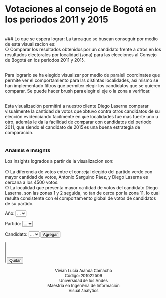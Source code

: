 # Votaciones al consejo de Bogotá en los periodos 2011 y 2015
<br/>
### Lo que se espera lograr:
La tarea que se buscan conseguir por medio de esta visualizacion es:<br/>
○ Comparar los resultados obtenidos por un candidato frente a otros en los resultados electorales por localidad (zona) para las elecciones al Consejo de Bogotá en los periodos 2011 y 2015.<br/><br/>

Para lograrlo se ha elegido visualizar por medio de paralell coordinates que permite ver el comportamiento para las distintas localidades, así mismo se han implementado filtros que permiten elegir los candidatos que se quieren comparar.  Se puede hacer brush para elegir el eje o la zona a verificar. <br/><br/>

Esta visualización permitirá a nuestro cliente Diego Laserna comparar visualmente la cantidad de votos que obtuvo contra otros candidatos de su elección evidenciando facilmente en que localidades fue más fuerte uno u otro, además le da la facilidad de comparar con candidatos del periodo 2011, que siendo el candidato de 2015 es una buena estrategia de comparación. 
<br/><br/>

### Análisis e Insights
Los insights logrados a partir de la visualizacion son:<br/><br/>
○ La diferencia de votos entre el consejal elegido del partido verde con mayor cantidad de votos, Antonio Sanguino Páez,  y Diego Laserna es cercana a los 4500 votos.  <br/> 
○ La localidad que presenta mayor cantidad de votos del candidato Diego Laserna, son las zonas 1 y 2 seguida, no tan de cerca por la zona 11, lo cual resulta consistente con el comportamiento global de votos de candidatos de su partido. 

<title>Parallel Coordinates - Consejo de Bogotá</title>
<head>
  <meta charset="utf-8">
  <link rel="stylesheet" href="css/style.css">
  <script src="js/d3.v4.min.js"></script>
  <script src="js/render-queue.js"></script>
</head>

<body>
  
  <div class="pcCenterControls">
    <p>
      <label>Año:</label>
      <select class="selectPC" id="yearList">
        <option value=0>...</option>
      </select>
    </p>
    <p>
      <label>Partido:</label>
      <select class="selectPC" id="partyList">
        <option value=0>...</option>
      </select>  
    </p>
    <p>
      <label>Candidato:</label>
      <select class="selectPC" id="candidateList">
        <option value=0>...</option>
      </select>  
      <button class="buttonPC" type="button" onclick="addName()">Agregar</button>      
    </p>
    <p>
      <label></label>
      <select class="selectMultiplePC" id="selectNames" multiple>
      </select>
      <button class="buttonPC" type="button" onclick="removeName()">Quitar</button>      
    </p>
  </div>
 
  <div id="pcDiv" class="pcCenterGraph"></div>  
    
<script>

  jsonFileLocation = "data/JSON/Datos_Total_PC.json";


  d3.select("#yearList").on("change", function () {
    year = d3.select("#yearList").property("value");
    fillPartyList(year);
  }); 

  d3.select("#partyList").on("change", function () {
    year = d3.select("#yearList").property("value");
    partyCode = d3.select("#partyList").property("value");
    fillCandidateList(year, partyCode);
  });
  // función que carga la lista de periodos
  function fillYearList() {
    
    d3.json(jsonFileLocation, function(error, data) {
    
      if (error) throw error;
      
      document.getElementById('yearList').options.length = 0;
    
      var sel = document.getElementById('yearList');
      var options = d3.map(data, function(d){return d.PERIODO;}).keys();
      var opt = document.createElement('option');
      
      opt.innerHTML = "...";
      opt.value = 0;
      sel.appendChild(opt);
      
      options = options.sort();
      
      for(var i = 0; i < options.length; i++) {
        opt = document.createElement('option');
        opt.innerHTML = options[i];
        opt.value = options[i];
        sel.appendChild(opt);
      } 

    });
      
  }

  // funcion que carga la lista de partidos por periodo
  function fillPartyList(year){
  
    d3.json(jsonFileLocation, function(error, data) {
    
      if (error) throw error;    
          
      document.getElementById('partyList').options.length = 0;
      document.getElementById('candidateList').options.length = 0;
      
      data = data.filter(function(row) {
        return row['PERIODO'] == year;
      });

      var opt;
     
      var sel = document.getElementById('candidateList');
      opt = document.createElement('option');
      opt.innerHTML = "...";
      opt.value = 0;      
      sel.appendChild(opt);

      sel = document.getElementById('partyList');
      opt = document.createElement('option');
      opt.innerHTML = "...";
      opt.value = 0;      
      sel.appendChild(opt);
      
      var parties = d3.map(data, function(d){return d.COD_PARTIDO +"||"+ d.NOM_PARTIDO;}).keys();
      
      for(var i = 0; i < parties.length; i++) {
        opt = document.createElement('option');
        opt.innerHTML = parties[i].split("||")[1];
        opt.value = parties[i].split("||")[0];
        sel.appendChild(opt);
      } 
     
    });  
    
  }   
  
  // función que carga la lista de candidatos por partido por periodo
  function fillCandidateList(year, partyCode){
  
    d3.json(jsonFileLocation, function(error, data) {
    
      if (error) throw error;    
          
      document.getElementById('candidateList').options.length = 0;
      
      data = data.filter(function(row) {
        return row['PERIODO'] == year;
      });
      
      data = data.filter(function(row) {
        return row['COD_PARTIDO'] == partyCode;
      });
      
      var sel = document.getElementById('candidateList');
      var candidates = d3.map(data.filter(function(d){return d.PERIODO ==  year;}), function(d){return d.NOM_CANDIDATO +"||"+ d.COD_CANDIDATO;}).keys();
      
      var opt = document.createElement('option');
      
      opt.innerHTML = "...";
      opt.value = 0;
      sel.appendChild(opt);
      
      candidates = candidates.sort()
      
      for(var i = 0; i < candidates.length; i++) {
        opt = document.createElement('option');
        opt.innerHTML = candidates[i].split("||")[0];
        opt.value = candidates[i].split("||")[1];
        sel.appendChild(opt);
      } 
     
    });  
    
  } 
  
  // función agregar candidato
  function addName() {
      
    var e = document.getElementById("candidateList");
    var valueToAdd = e.options[e.selectedIndex].value;
    var nameToAdd = e.options[e.selectedIndex].text;

    var e = document.getElementById("yearList");
    var yearToAdd = e.options[e.selectedIndex].text;

    
    if (nameToAdd == "...") {
        return;
    }
    
    var options = document.getElementById("selectNames").options;
    
    for (i=0; i<options.length; i++) {
      if (options[i].value == valueToAdd) { 
        return;
      } 
    }
        
    var sel = document.getElementById("selectNames");
    var opt = document.createElement("option");    
    
    opt.value = valueToAdd;    
    opt.innerHTML = nameToAdd + " ("+yearToAdd+")";
    sel.appendChild(opt);   
    
    pcGraph();
    
  }  
  
  // función retirar candidato
  function removeName() {
  
    var options = document.getElementById("selectNames").options;
    var selectedOptions = [];
    
    for (i=0; i<options.length; i++) {
      if (options[i].selected) { 
        selectedOptions.unshift(i);
      } 
    }
    
    var sel = document.getElementById("selectNames");
    
    for (i=0; i<selectedOptions.length; i++) {
      sel.removeChild(sel[selectedOptions[i]]);
    }
    
    pcGraph();
    
  }
   
  function pcGraph(){
  
    var margin = {top: 50, right: 250, bottom: 10, left: 250},
        width = 1150 - margin.left - margin.right,
        height = 400 - margin.top - margin.bottom,
        innerHeight = height - 2;

    var devicePixelRatio = window.devicePixelRatio || 1;

    var color = d3.scaleOrdinal()
      .range(["#5DA5B3","#D58323","#DD6CA7","#54AF52","#8C92E8","#E15E5A","#725D82","#776327","#50AB84","#954D56","#AB9C27","#517C3F","#9D5130","#357468","#5E9ACF","#C47DCB","#7D9E33","#DB7F85","#BA89AD","#4C6C86","#B59248","#D8597D","#944F7E","#D67D4B","#8F86C2"]);

    var types = {
      "Number": {
        key: "Number",
        coerce: function(d) { return +d; },
        extent: d3.extent,
        within: function(d, extent, dim) { return extent[0] <= dim.scale(d) && dim.scale(d) <= extent[1]; },
        defaultScale: d3.scaleSqrt().range([innerHeight, 0])
      },
      "String": {
        key: "String",
        coerce: String,
        extent: function (data) { return data.sort(); },
        within: function(d, extent, dim) { return extent[0] <= dim.scale(d) && dim.scale(d) <= extent[1]; },
        defaultScale: d3.scalePoint().range([0, innerHeight])
      },
      "Date": {
        key: "Date",
        coerce: function(d) { return new Date(d); },
        extent: d3.extent,
        within: function(d, extent, dim) { return extent[0] <= dim.scale(d) && dim.scale(d) <= extent[1]; },
        defaultScale: d3.scaleTime().range([0, innerHeight])
      }
    };

    var dimensions = [
      {
        key: "NOM_PARTIDO",
        description: "Partido", 
        type: types["String"],
        axis: d3.axisLeft()
          .tickFormat(function(d,i) {
            return d;
          })
      },{
        key: "PERIODO",
        description: "Año", 
        type: types["String"],
      },{
        key: "1",
        description: "Zona 1", 
        type: types["Number"],
        domain: [0, 10000]
      },{
        key: "2",
        description: "Zona 2", 
        type: types["Number"],
        domain: [0, 10000]
      },{
        key: "3",
        description: "Zona 3", 
        type: types["Number"],
        domain: [0, 10000]
      },{
        key: "4",
        description: "Zona 4", 
        type: types["Number"],
        domain: [0, 10000]
      },{
        key: "5",
        description: "Zona 5", 
        type: types["Number"],
        domain: [0, 10000]
      },{
        key: "6",
        description: "Zona 6", 
        type: types["Number"],
        domain: [0, 10000]
      },{
        key: "7",
        description: "Zona 7", 
        type: types["Number"],
        domain: [0, 10000]
      },{
        key: "8",
        description: "Zona 8", 
        type: types["Number"],
        domain: [0, 10000]
      },{
        key: "9",
        description: "Zona 9", 
        type: types["Number"],
        domain: [0, 10000]
      },{
        key: "10",
        description: "Zona 10", 
        type: types["Number"],
        domain: [0, 10000]
      },{
        key: "11",
        description: "Zona 11", 
        type: types["Number"],
        domain: [0, 10000]
      },{
        key: "12",
        description: "Zona 12", 
        type: types["Number"],
        domain: [0, 10000]
      },{
        key: "13",
        description: "Zona 13", 
        type: types["Number"],
        domain: [0, 10000]
      },{
        key: "14",
        description: "Zona 14", 
        type: types["Number"],
        domain: [0, 10000]
      },{
        key: "15",
        description: "Zona 15", 
        type: types["Number"],
        domain: [0, 10000]
      },{
        key: "16",
        description: "Zona 16", 
        type: types["Number"],
        domain: [0, 10000]
      },{
        key: "17",
        description: "Zona 17", 
        type: types["Number"],
        domain: [0, 10000]
      },{
        key: "18",
        description: "Zona 18", 
        type: types["Number"],
        domain: [0, 10000]
      },{
        key: "19",
        description: "Zona 19", 
        type: types["Number"],
        domain: [0, 10000]
      },{
        key: "20",
        description: "Zona 20", 
        type: types["Number"],
        domain: [0, 10000]
      },{
        key: "90",
        description: "Zona 90", 
        type: types["Number"],
        domain: [0, 10000]
      },{
        key: "98",
        description: "Zona 98", 
        type: types["Number"],
        domain: [0, 10000]
      },{
        key: "TOTAL",
        description: "Total votos", 
        type: types["Number"],
        domain: [0, 50000],
        axis: d3.axisLeft()        
      },{
        key: "NOM_CANDIDATO",
        description: "Candidato", 
        type: types["String"],
        axis: d3.axisRight()
          .tickFormat(function(d,i) {
            return d;
          })
      }
    ];  

    var xscale = d3.scalePoint()
        .domain(d3.range(dimensions.length))
        .range([0, width]);

    var yAxis = d3.axisLeft();
    
    d3.select("#parcoordsdiv").remove();

    var container = d3.select("#pcDiv").append("div")
        .attr("id", "parcoordsdiv")
        .attr("class", "parcoords")
        .style("width", width + margin.left + margin.right + "px")
        .style("height", height + margin.top + margin.bottom + "px"); 

    var backgroundCanvas = container.append("canvas")
        .attr("id", "background")
        .attr("width", width * devicePixelRatio)
        .attr("height", height * devicePixelRatio)
        .style("width", width + "px")
        .style("height", height + "px")
        .style("margin-top", margin.top + "px")
        .style("margin-left", margin.left + "px")
        .attr("transform", "translate(" + margin.left + "," + margin.top + ")");        
        
    var foregroundCanvas = container.append("canvas")
        .attr("id", "foreground")
        .attr("width", width * devicePixelRatio)
        .attr("height", height * devicePixelRatio)
        .style("width", width + "px")
        .style("height", height + "px")
        .style("margin-top", margin.top + "px")
        .style("margin-left", margin.left + "px")
        .attr("transform", "translate(" + margin.left + "," + margin.top + ")");        
        
    var svg = container.append("svg")
        .attr("width", width + margin.left + margin.right)
        .attr("height", height + margin.top + margin.bottom)
      .append("g")
        .attr("transform", "translate(" + margin.left + "," + margin.top + ")");
       
    var background = backgroundCanvas.node().getContext("2d");
    var foreground = foregroundCanvas.node().getContext("2d");
    foreground.globalCompositeOperation = 'darken';
    foreground.globalAlpha = 0.15;
    foreground.lineWidth = 1.5;
    foreground.scale(devicePixelRatio, devicePixelRatio);
        
    var axes = svg.selectAll(".axis")
        .data(dimensions)
      .enter().append("g")
        .attr("class", function(d) { return "axis " + d.key.replace(/ /g, "_"); })
        .attr("transform", function(d,i) { return "translate(" + xscale(i) + ")"; });
        
    d3.json(jsonFileLocation, function(error, data) {
    
      if (error) throw error;
            
      var choices = [ ];
      var opciones = document.getElementById("selectNames").options;

      for (i=0; i<opciones.length; i++) {
        choices.push(opciones[i].value);
      }
      
      data = data.filter(function(row) {
        return choices.includes(row['COD_CANDIDATO']); 
      });
      
      data.forEach(function(d) {
        dimensions.forEach(function(p) {
          d[p.key] = !d[p.key] ? null : p.type.coerce(d[p.key]);
        });
        for (var key in d) {
          if (d[key] && d[key].length > 35) d[key] = d[key].slice(0,36);
        }
      });
      
      dimensions.forEach(function(dim) {
        if (!("domain" in dim)) {
          dim.domain = d3_functor(dim.type.extent)(data.map(function(d) { return d[dim.key]; }));
        }
        if (!("scale" in dim)) {
          dim.scale = dim.type.defaultScale.copy();
        }
        dim.scale.domain(dim.domain);
      });
      
      var render = renderQueue(drawBackground).rate(50);
      render(data);

      render = renderQueue(drawForeground).rate(50);
      foreground.clearRect(0,0,width,height);
      foreground.globalAlpha = d3.min([0.85/Math.pow(data.length,0.3),1]);
      render(data);

      axes.append("g")
          .each(function(d) {
            var renderAxis = "axis" in d
              ? d.axis.scale(d.scale)  // custom axis
              : yAxis.scale(d.scale);  // default axis
            d3.select(this).call(renderAxis);
          })
        .append("text")
          .attr("class", "title")
          .attr("text-anchor", "start")
          .text(function(d) { return "description" in d ? d.description : d.key; });

      axes.append("g")
          .attr("class", "brush")
          .each(function(d) {
            d3.select(this).call(d.brush = d3.brushY()
              .extent([[-10,0], [10,height]])
              .on("start", brushstart)
              .on("brush", brush)
              .on("end", brush)
            )
          })
        .selectAll("rect")
          .attr("x", -8)
          .attr("width", 16);

      d3.selectAll(".axis.NOM_PARTIDO .tick text")
        .style("fill", color); 
      
      function project(d) {
        return dimensions.map(function(p,i) {
          if (
            !(p.key in d) ||
            d[p.key] === null
          ) return null;

          return [xscale(i),p.scale(d[p.key])];
        });
      };
      
      function drawBackground(d) {

        background.strokeStyle = "rgba(0,0,0,0.05)";
        background.beginPath();
        
        var coords = project(d);
        coords.forEach(function(p,i) {
          if (p === null) {
            if (i > 0) {
              var prev = coords[i-1];
              if (prev !== null) {         
                background.moveTo(prev[0],prev[1]);
                background.lineTo(prev[0]+6,prev[1]);
              }
            }
            if (i < coords.length-1) {
              var next = coords[i+1];
              if (next !== null) {
                background.moveTo(next[0]-6,next[1]);
              }
            }
            return;
          }
          if (i == 0) {
            background.moveTo(p[0],p[1]);
            return;
          }
          background.lineTo(p[0],p[1]);
        });
        background.stroke();
      }

      function drawForeground(d) {

        foreground.strokeStyle = color(d.NOM_PARTIDO);
        foreground.beginPath();
        
        var coords = project(d);
        coords.forEach(function(p,i) {
          if (p === null) {
            if (i > 0) {
              var prev = coords[i-1];
              if (prev !== null) {         
                foreground.moveTo(prev[0],prev[1]);
                foreground.lineTo(prev[0]+6,prev[1]);
              }
            }
            if (i < coords.length-1) {
              var next = coords[i+1];
              if (next !== null) {
                foreground.moveTo(next[0]-6,next[1]);
              }
            }
            return;
          }
          if (i == 0) {
            foreground.moveTo(p[0],p[1]);
            return;
          }
          foreground.lineTo(p[0],p[1]);
        });
        foreground.stroke();
      }

      function brushstart() {
        d3.event.sourceEvent.stopPropagation();
      }

      function brush() {
        render.invalidate();

        var actives = [];
        svg.selectAll(".axis .brush")
          .filter(function(d) {
            return d3.brushSelection(this);
          })
          .each(function(d) {
            actives.push({
              dimension: d,
              extent: d3.brushSelection(this)
            });
          });

        var selected = data.filter(function(d) {
          if (actives.every(function(active) {
              var dim = active.dimension;
              return dim.type.within(d[dim.key], active.extent, dim);
            })) {
            return true;
          }
        });

        foreground.clearRect(0,0,width,height);
        foreground.globalAlpha = d3.min([0.85/Math.pow(selected.length,0.3),1]);
        render(selected);

      }      
      
    });      

    function d3_functor(v) {
      return typeof v === "function" ? v : function() { return v; };
    };

  }
    
  fillYearList();
  pcGraph();

</script>


<p align="center" style="font-size: 13px; text-align: center;">
	      Vivian Lucia Aranda Camacho<br>
	      Código: 201022509<br>
	      Universidad de los Andes<br>
	      Maestría en Ingeniería de Información<br>
	      Visual Analytics
	    </p>
